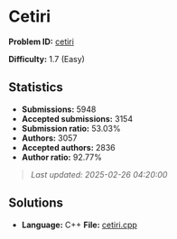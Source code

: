 # Cetiri

**Problem ID:** [cetiri](https://open.kattis.com/problems/cetiri)

**Difficulty:** 1.7 (Easy)

## Statistics

- **Submissions:** 5948
- **Accepted submissions:** 3154
- **Submission ratio:** 53.03%
- **Authors:** 3057
- **Accepted authors:** 2836
- **Author ratio:** 92.77%

> *Last updated: 2025-02-26 04:20:00*

## Solutions

- **Language:** C++
  **File:** [cetiri.cpp](./cetiri.cpp)
